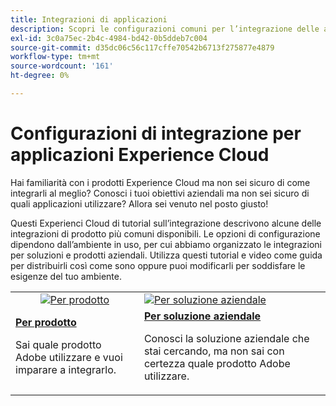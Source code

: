 ```yaml
---
title: Integrazioni di applicazioni
description: Scopri le configurazioni comuni per l’integrazione delle applicazioni Experience Cloud. Scopri in che modo i migliori prodotti aziendali di Adobe possono aiutarti a risolvere le tue sfide aziendali.
exl-id: 3c0a75ec-2b4c-4984-bd42-0b5ddeb7c004
source-git-commit: d35dc06c56c117cffe70542b6713f275877e4879
workflow-type: tm+mt
source-wordcount: '161'
ht-degree: 0%

---
```


# Configurazioni di integrazione per applicazioni Experience Cloud

Hai familiarità con i prodotti Experience Cloud ma non sei sicuro di come integrarli al meglio? Conosci i tuoi obiettivi aziendali ma non sei sicuro di quali applicazioni utilizzare? Allora sei venuto nel posto giusto!

Questi Experienci Cloud di tutorial sull’integrazione descrivono alcune delle integrazioni di prodotto più comuni disponibili. Le opzioni di configurazione dipendono dall’ambiente in uso, per cui abbiamo organizzato le integrazioni per soluzioni e prodotti aziendali. Utilizza questi tutorial e video come guida per distribuirli così come sono oppure puoi modificarli per soddisfare le esigenze del tuo ambiente.

<table>
<tr>
   <td style="vertical-align: middle; text-align: center;">
      <a  href="./integrations-between-applications/overview.md"><img alt="Per prodotto" src="https://cdn.experienceleague.adobe.com/thumb/by-product.png?lang=it"/></a>
   </td>
   <td>
      <a  href="./solution-categories/overview.md"><img alt="Per soluzione aziendale" src="https://cdn.experienceleague.adobe.com/thumb/by-solution.png?lang=it"/></a>
   </td>  
</tr>
<tr>
   <td>
      <div><strong><a href="./integrations-between-applications/overview.md">Per prodotto</a></strong></div>
      <p>
        Sai quale prodotto Adobe utilizzare e vuoi imparare a integrarlo.
      </p>
   </td>
   <td>
      <div><strong><a href="./solution-categories/overview.md">Per soluzione aziendale</a></strong></div>
      <p>
        Conosci la soluzione aziendale che stai cercando, ma non sai con certezza quale prodotto Adobe utilizzare.
      </p>
   </td>  
</tr>   
</table>
